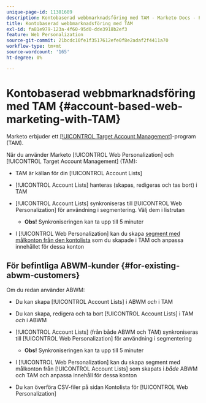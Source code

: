 ```yaml
---
unique-page-id: 11381689
description: Kontobaserad webbmarknadsföring med TAM - Marketo Docs - Produktdokumentation
title: Kontobaserad webbmarknadsföring med TAM
exl-id: fa81e979-123a-4f60-95d0-dde3918b2ef3
feature: Web Personalization
source-git-commit: 21bcdc10fe1f3517612efe0f8e2adaf2f4411a70
workflow-type: tm+mt
source-wordcount: '165'
ht-degree: 0%

---
```


# Kontobaserad webbmarknadsföring med TAM {#account-based-web-marketing-with-TAM}

Marketo erbjuder ett [[!UICONTROL Target Account Management]](/help/marketo/product-docs/target-account-management/setup-tam/target-account-management-overview.md)-program (TAM).

När du använder Marketo [!UICONTROL Web Personalization] och [!UICONTROL Target Account Management] (TAM):

* TAM är källan för din [!UICONTROL Account Lists]
* [!UICONTROL Account Lists] hanteras (skapas, redigeras och tas bort) i TAM
* [!UICONTROL Account Lists] synkroniseras till [!UICONTROL Web Personalization] för användning i segmentering. Välj dem i listrutan

   * **Obs!** Synkroniseringen kan ta upp till 5 minuter

* I [!UICONTROL Web Personalization] kan du skapa [segment med målkonton från den kontolista](/help/marketo/product-docs/web-personalization/account-based-web-marketing/create-a-new-account-list.md) som du skapade i TAM och anpassa innehållet för dessa konton

## För befintliga ABWM-kunder {#for-existing-abwm-customers}

Om du redan använder ABWM:

* Du kan skapa [!UICONTROL Account Lists] i ABWM _och_ i TAM
* Du kan skapa, redigera och ta bort [!UICONTROL Account Lists] i TAM _och_ i ABWM
* [!UICONTROL Account Lists] (från både ABWM och TAM) synkroniseras till [!UICONTROL Web Personalization] för användning i segmentering

   * **Obs!** Synkroniseringen kan ta upp till 5 minuter

* I [!UICONTROL Web Personalization] kan du skapa segment med målkonton från [!UICONTROL Account Lists] som skapats i _både_ ABWM och TAM och anpassa innehåll för dessa konton
* Du kan överföra CSV-filer på sidan Kontolista för [!UICONTROL Web Personalization]

